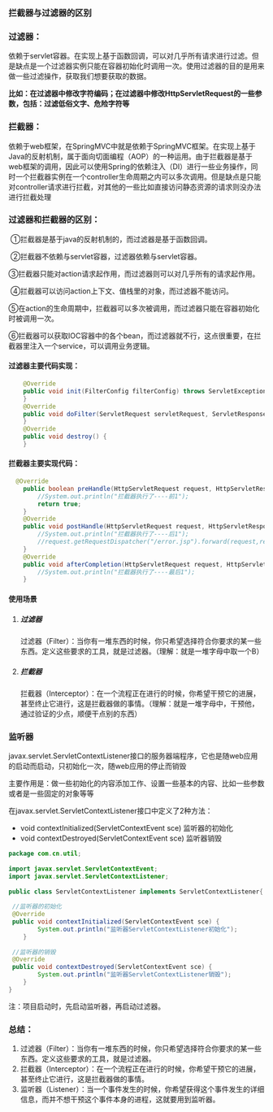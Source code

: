 ### 拦截器与过滤器的区别

### 过滤器：

​	依赖于servlet容器。在实现上基于函数回调，可以对几乎所有请求进行过滤。但是缺点是一个过滤器实例只能在容器初始化时调用一次。使用过滤器的目的是用来做一些过滤操作，获取我们想要获取的数据。

**比如：在过滤器中修改字符编码；在过滤器中修改HttpServletRequest的一些参数，包括：过滤低俗文字、危险字符等**

### 拦截器：

​	依赖于web框架，在SpringMVC中就是依赖于SpringMVC框架。在实现上基于Java的反射机制，属于面向切面编程（AOP）的一种运用。由于拦截器是基于web框架的调用，因此可以使用Spring的依赖注入（DI）进行一些业务操作，同时一个拦截器实例在一个controller生命周期之内可以多次调用。但是缺点是只能对controller请求进行拦截，对其他的一些比如直接访问静态资源的请求则没办法进行拦截处理

### 过滤器和拦截器的区别：

​		①拦截器是基于java的反射机制的，而过滤器是基于函数回调。

​		②拦截器不依赖与servlet容器，过滤器依赖与servlet容器。

​		③拦截器只能对action请求起作用，而过滤器则可以对几乎所有的请求起作用。

​		④拦截器可以访问action上下文、值栈里的对象，而过滤器不能访问。

​		⑤在action的生命周期中，拦截器可以多次被调用，而过滤器只能在容器初始化时被调用一次。

​		⑥拦截器可以获取IOC容器中的各个bean，而过滤器就不行，这点很重要，在拦截器里注入一个service，可以调用业务逻辑。

#### 过滤器主要代码实现：

```Java
    @Override
    public void init(FilterConfig filterConfig) throws ServletException {    
    }
    @Override
    public void doFilter(ServletRequest servletRequest, ServletResponse servletResponse, FilterChain filterChain) throws IOException, ServletException {
    }
    @Override
    public void destroy() {
    }
```

#### 拦截器主要实现代码：

```Java
  @Override
    public boolean preHandle(HttpServletRequest request, HttpServletResponse response, Object handler) throws Exception {
        //System.out.println("拦截器执行了----前1");
        return true;
    }
    @Override
    public void postHandle(HttpServletRequest request, HttpServletResponse response, Object handler, ModelAndView modelAndView) throws Exception {
        //System.out.println("拦截器执行了----后1");
        //request.getRequestDispatcher("/error.jsp").forward(request,response);
    }
    @Override
    public void afterCompletion(HttpServletRequest request, HttpServletResponse response, Object handler, Exception ex) throws Exception {
        //System.out.println("拦截器执行了----最后1");
    }
```

#### 使用场景

1. ##### 过滤器

   过滤器（Filter）：当你有一堆东西的时候，你只希望选择符合你要求的某一些东西。定义这些要求的工具，就是过滤器。（理解：就是一堆字母中取一个B）

2. ##### 拦截器

   拦截器（Interceptor）：在一个流程正在进行的时候，你希望干预它的进展，甚至终止它进行，这是拦截器做的事情。（理解：就是一堆字母中，干预他，通过验证的少点，顺便干点别的东西）

### 监听器

javax.servlet.ServletContextListener接口的服务器端程序，它也是随web应用的启动而启动，只初始化一次，随web应用的停止而销毁

主要作用是：做一些初始化的内容添加工作、设置一些基本的内容、比如一些参数或者是一些固定的对象等等

在javax.servlet.ServletContextListener接口中定义了2种方法：

- void contextInitialized(ServletContextEvent sce) 监听器的初始化
- void contextDestroyed(ServletContextEvent sce) 监听器销毁

```Java
package com.cn.util;  
 
import javax.servlet.ServletContextEvent;  
import javax.servlet.ServletContextListener;  
 
public class ServletContextListener implements ServletContextListener{  
 
 //监听器的初始化 
 @Override 
 public void contextInitialized(ServletContextEvent sce) {  
        System.out.println("监听器ServletContextListener初始化");  
    }  
 
 //监听器的销毁 
 @Override 
 public void contextDestroyed(ServletContextEvent sce) {  
        System.out.println("监听器ServletContextListener销毁");  
    }  
} 
```

注：项目启动时，先启动监听器，再启动过滤器。

### 总结：

1. 过滤器（Filter）：当你有一堆东西的时候，你只希望选择符合你要求的某一些东西。定义这些要求的工具，就是过滤器。
2. 拦截器（Interceptor）：在一个流程正在进行的时候，你希望干预它的进展，甚至终止它进行，这是拦截器做的事情。
3. 监听器（Listener）：当一个事件发生的时候，你希望获得这个事件发生的详细信息，而并不想干预这个事件本身的进程，这就要用到监听器。